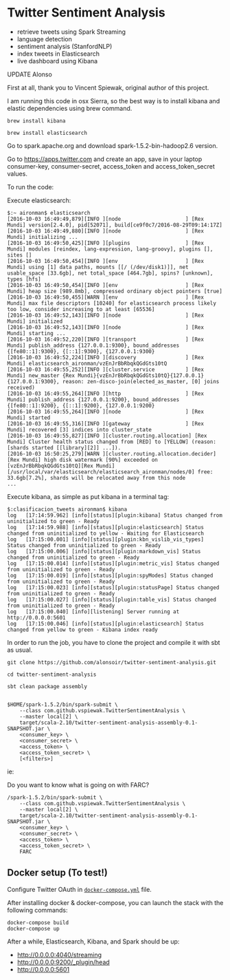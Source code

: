 Twitter Sentiment Analysis
==========================

* retrieve tweets using Spark Streaming
* language detection
* sentiment analysis (StanfordNLP)   
* index tweets in Elasticsearch 
* live dashboard using Kibana

UPDATE Alonso

First at all, thank you to Vincent Spiewak, original author of this project. 

I am running this code in osx Sierra, so the best way is to install kibana and elastic dependencies using brew command.

    brew install kibana

    brew install elasticsearch

Go to spark.apache.org and download spark-1.5.2-bin-hadoop2.6 version.

Go to https://apps.twitter.com and create an app, save in your laptop consumer-key, consumer-secret, access_token and access_token_secret values.

To run the code:

Execute elasticsearch:

    $:~ aironman$ elasticsearch 
    [2016-10-03 16:49:49,879][INFO ][node                     ] [Rex Mundi] version[2.4.0], pid[52071], build[ce9f0c7/2016-08-29T09:14:17Z]
    [2016-10-03 16:49:49,880][INFO ][node                     ] [Rex Mundi] initializing ...
    [2016-10-03 16:49:50,425][INFO ][plugins                  ] [Rex Mundi] modules [reindex, lang-expression, lang-groovy], plugins [], sites []
    [2016-10-03 16:49:50,454][INFO ][env                      ] [Rex Mundi] using [1] data paths, mounts [[/ (/dev/disk1)]], net usable_space [33.6gb], net total_space [464.7gb], spins? [unknown], types [hfs]
    [2016-10-03 16:49:50,454][INFO ][env                      ] [Rex Mundi] heap size [989.8mb], compressed ordinary object pointers [true]
    [2016-10-03 16:49:50,455][WARN ][env                      ] [Rex Mundi] max file descriptors [10240] for elasticsearch process likely too low, consider increasing to at least [65536]
    [2016-10-03 16:49:52,143][INFO ][node                     ] [Rex Mundi] initialized
    [2016-10-03 16:49:52,143][INFO ][node                     ] [Rex Mundi] starting ...
    [2016-10-03 16:49:52,220][INFO ][transport                ] [Rex Mundi] publish_address {127.0.0.1:9300}, bound_addresses {[fe80::1]:9300}, {[::1]:9300}, {127.0.0.1:9300}
    [2016-10-03 16:49:52,224][INFO ][discovery                ] [Rex Mundi] elasticsearch_aironman/vzEnJrBbRbqkQGdGts10tQ
    [2016-10-03 16:49:55,252][INFO ][cluster.service          ] [Rex Mundi] new_master {Rex Mundi}{vzEnJrBbRbqkQGdGts10tQ}{127.0.0.1}{127.0.0.1:9300}, reason: zen-disco-join(elected_as_master, [0] joins received)
    [2016-10-03 16:49:55,264][INFO ][http                     ] [Rex Mundi] publish_address {127.0.0.1:9200}, bound_addresses {[fe80::1]:9200}, {[::1]:9200}, {127.0.0.1:9200}
    [2016-10-03 16:49:55,264][INFO ][node                     ] [Rex Mundi] started
    [2016-10-03 16:49:55,316][INFO ][gateway                  ] [Rex Mundi] recovered [3] indices into cluster_state
    [2016-10-03 16:49:55,827][INFO ][cluster.routing.allocation] [Rex Mundi] Cluster health status changed from [RED] to [YELLOW] (reason: [shards started [[library][2]] ...]).
    [2016-10-03 16:50:25,279][WARN ][cluster.routing.allocation.decider] [Rex Mundi] high disk watermark [90%] exceeded on [vzEnJrBbRbqkQGdGts10tQ][Rex Mundi][/usr/local/var/elasticsearch/elasticsearch_aironman/nodes/0] free: 33.6gb[7.2%], shards will be relocated away from this node
    ...

Execute kibana, as simple as put kibana in a terminal tag:

    $:clasificacion_tweets aironman$ kibana
    log   [17:14:59.962] [info][status][plugin:kibana] Status changed from uninitialized to green - Ready
    log   [17:14:59.988] [info][status][plugin:elasticsearch] Status changed from uninitialized to yellow - Waiting for Elasticsearch
    log   [17:15:00.001] [info][status][plugin:kbn_vislib_vis_types] Status changed from uninitialized to green - Ready
    log   [17:15:00.006] [info][status][plugin:markdown_vis] Status changed from uninitialized to green - Ready
    log   [17:15:00.014] [info][status][plugin:metric_vis] Status changed from uninitialized to green - Ready
    log   [17:15:00.019] [info][status][plugin:spyModes] Status changed from uninitialized to green - Ready
    log   [17:15:00.023] [info][status][plugin:statusPage] Status changed from uninitialized to green - Ready
    log   [17:15:00.027] [info][status][plugin:table_vis] Status changed from uninitialized to green - Ready
    log   [17:15:00.040] [info][listening] Server running at http://0.0.0.0:5601
    log   [17:15:00.046] [info][status][plugin:elasticsearch] Status changed from yellow to green - Kibana index ready

In order to run the job, you have to clone the project and compile it with sbt as usual.

    git clone https://github.com/alonsoir/twitter-sentiment-analysis.git

    cd twitter-sentiment-analysis

    sbt clean package assembly 


    $HOME/spark-1.5.2/bin/spark-submit \
        --class com.github.vspiewak.TwitterSentimentAnalysis \
        --master local[2] \
        target/scala-2.10/twitter-sentiment-analysis-assembly-0.1-SNAPSHOT.jar \
        <consumer_key> \
        <consumer_secret> \
        <access_token> \
        <access_token_secret> \
        [<filters>]

ie:

Do you want to know what is going on with FARC?

    /spark-1.5.2/bin/spark-submit \
        --class com.github.vspiewak.TwitterSentimentAnalysis \
        --master local[2] \
        target/scala-2.10/twitter-sentiment-analysis-assembly-0.1-SNAPSHOT.jar \
        <consumer_key> \
        <consumer_secret> \
        <access_token> \
        <access_token_secret> \
        FARC


Docker setup (To test!)
------------

Configure Twitter OAuth in [`docker-compose.yml`](./docker-compose.yml) file.

After installing docker & docker-compose, you can launch the stack with the following commands:

    docker-compose build
    docker-compose up


After a while, Elasticsearch, Kibana, and Spark should be up:

 * http://0.0.0.0:4040/streaming
 * http://0.0.0.0:9200/_plugin/head
 * http://0.0.0.0:5601

